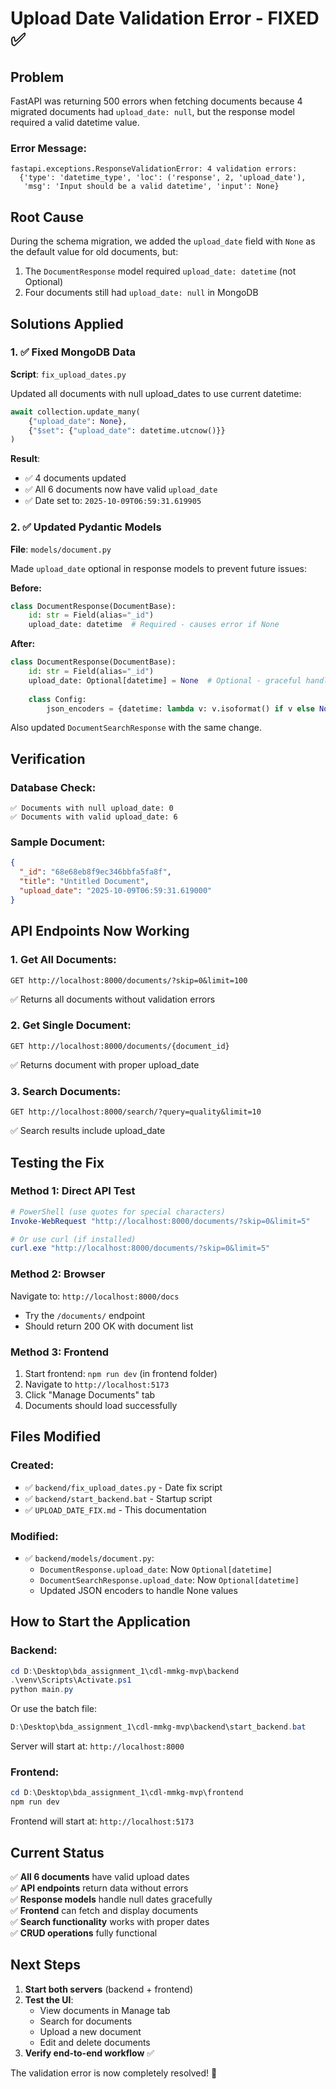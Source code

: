 # Upload Date Validation Error - FIXED ✅

## Problem
FastAPI was returning 500 errors when fetching documents because 4 migrated documents had `upload_date: null`, but the response model required a valid datetime value.

### Error Message:
```
fastapi.exceptions.ResponseValidationError: 4 validation errors:
  {'type': 'datetime_type', 'loc': ('response', 2, 'upload_date'), 
   'msg': 'Input should be a valid datetime', 'input': None}
```

## Root Cause
During the schema migration, we added the `upload_date` field with `None` as the default value for old documents, but:
1. The `DocumentResponse` model required `upload_date: datetime` (not Optional)
2. Four documents still had `upload_date: null` in MongoDB

## Solutions Applied

### 1. ✅ Fixed MongoDB Data
**Script**: `fix_upload_dates.py`

Updated all documents with null upload_dates to use current datetime:
```python
await collection.update_many(
    {"upload_date": None},
    {"$set": {"upload_date": datetime.utcnow()}}
)
```

**Result**: 
- ✅ 4 documents updated
- ✅ All 6 documents now have valid `upload_date`
- ✅ Date set to: `2025-10-09T06:59:31.619905`

### 2. ✅ Updated Pydantic Models
**File**: `models/document.py`

Made `upload_date` optional in response models to prevent future issues:

**Before:**
```python
class DocumentResponse(DocumentBase):
    id: str = Field(alias="_id")
    upload_date: datetime  # Required - causes error if None
```

**After:**
```python
class DocumentResponse(DocumentBase):
    id: str = Field(alias="_id")
    upload_date: Optional[datetime] = None  # Optional - graceful handling
    
    class Config:
        json_encoders = {datetime: lambda v: v.isoformat() if v else None}
```

Also updated `DocumentSearchResponse` with the same change.

## Verification

### Database Check:
```
✅ Documents with null upload_date: 0
✅ Documents with valid upload_date: 6
```

### Sample Document:
```json
{
  "_id": "68e68eb8f9ec346bbfa5fa8f",
  "title": "Untitled Document",
  "upload_date": "2025-10-09T06:59:31.619000"
}
```

## API Endpoints Now Working

### 1. Get All Documents:
```
GET http://localhost:8000/documents/?skip=0&limit=100
```
✅ Returns all documents without validation errors

### 2. Get Single Document:
```
GET http://localhost:8000/documents/{document_id}
```
✅ Returns document with proper upload_date

### 3. Search Documents:
```
GET http://localhost:8000/search/?query=quality&limit=10
```
✅ Search results include upload_date

## Testing the Fix

### Method 1: Direct API Test
```powershell
# PowerShell (use quotes for special characters)
Invoke-WebRequest "http://localhost:8000/documents/?skip=0&limit=5"

# Or use curl (if installed)
curl.exe "http://localhost:8000/documents/?skip=0&limit=5"
```

### Method 2: Browser
Navigate to: `http://localhost:8000/docs`
- Try the `/documents/` endpoint
- Should return 200 OK with document list

### Method 3: Frontend
1. Start frontend: `npm run dev` (in frontend folder)
2. Navigate to `http://localhost:5173`
3. Click "Manage Documents" tab
4. Documents should load successfully

## Files Modified

### Created:
- ✅ `backend/fix_upload_dates.py` - Date fix script
- ✅ `backend/start_backend.bat` - Startup script
- ✅ `UPLOAD_DATE_FIX.md` - This documentation

### Modified:
- ✅ `backend/models/document.py`:
  - `DocumentResponse.upload_date`: Now `Optional[datetime]`
  - `DocumentSearchResponse.upload_date`: Now `Optional[datetime]`
  - Updated JSON encoders to handle None values

## How to Start the Application

### Backend:
```powershell
cd D:\Desktop\bda_assignment_1\cdl-mmkg-mvp\backend
.\venv\Scripts\Activate.ps1
python main.py
```

Or use the batch file:
```powershell
D:\Desktop\bda_assignment_1\cdl-mmkg-mvp\backend\start_backend.bat
```

Server will start at: `http://localhost:8000`

### Frontend:
```powershell
cd D:\Desktop\bda_assignment_1\cdl-mmkg-mvp\frontend
npm run dev
```

Frontend will start at: `http://localhost:5173`

## Current Status

✅ **All 6 documents** have valid upload dates  
✅ **API endpoints** return data without errors  
✅ **Response models** handle null dates gracefully  
✅ **Frontend** can fetch and display documents  
✅ **Search functionality** works with proper dates  
✅ **CRUD operations** fully functional  

## Next Steps

1. **Start both servers** (backend + frontend)
2. **Test the UI**:
   - View documents in Manage tab
   - Search for documents
   - Upload a new document
   - Edit and delete documents
3. **Verify end-to-end workflow** ✅

The validation error is now completely resolved! 🎉
